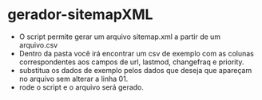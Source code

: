 # gerador-sitemapXML

- O script permite gerar um arquivo sitemap.xml a partir de um arquivo.csv
- Dentro da pasta você irá encontrar um csv de exemplo com as colunas correspondentes aos campos de url, lastmod, changefraq e priority.
- substitua os dados de exemplo pelos dados que deseja que apareçam no arquivo sem alterar a linha 01.
- rode o script e o arquivo será gerado.

